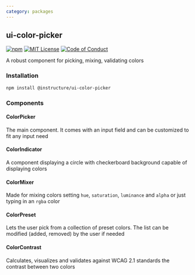 ```yaml
---
category: packages
---
```


## ui-color-picker

[![npm][npm]][npm-url]
[![MIT License][license-badge]][license]
[![Code of Conduct][coc-badge]][coc]

A robust component for picking, mixing, validating colors

### Installation

```sh
npm install @instructure/ui-color-picker
```

### Components

#### ColorPicker

The main component. It comes with an input field and can be customized to fit any input need

#### ColorIndicator

A component displaying a circle with checkerboard background capable of displaying colors

#### ColorMixer

Made for mixing colors setting `hue`, `saturation`, `luminance` and `alpha` or just typing in an `rgba` color

#### ColorPreset

Lets the user pick from a collection of preset colors. The list can be modified (added, removed) by the user if needed

#### ColorContrast

Calculates, visualizes and validates against WCAG 2.1 standards the contrast between two colors

[npm]: https://img.shields.io/npm/v/@instructure/ui-color-picker.svg
[npm-url]: https://npmjs.com/package/@instructure/ui-color-picker
[license-badge]: https://img.shields.io/npm/l/instructure-ui.svg?style=flat-square
[license]: https://github.com/instructure/instructure-ui/blob/master/LICENSE.md
[coc-badge]: https://img.shields.io/badge/code%20of-conduct-ff69b4.svg?style=flat-square
[coc]: https://github.com/instructure/instructure-ui/blob/master/CODE_OF_CONDUCT.md
